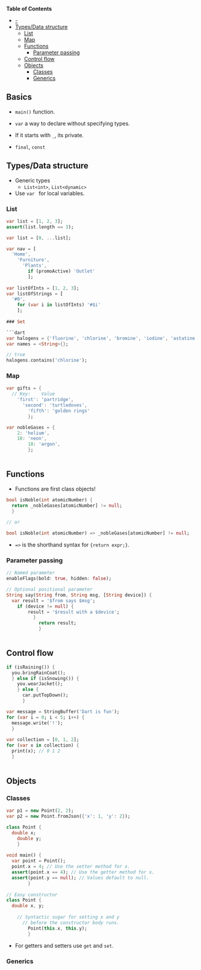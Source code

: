 <!-- markdown-toc start - Don't edit this section. Run M-x markdown-toc-refresh-toc -->
**Table of Contents**

- [-](#-)
- [Types/Data structure](#typesdata-structure)
    - [List](#list)
    - [Map](#map)
    - [Functions](#functions)
        - [Parameter passing](#parameter-passing)
    - [Control flow](#control-flow)
    - [Objects](#objects)
        - [Classes](#classes)
        - [Generics](#generics)

<!-- markdown-toc end -->

## Basics

- `main()` function.
- `var` a way to declare without specifying types.
- If it starts with `_`, its private.

- `final`, `const`

## Types/Data structure

- Generic types
  - `List<int>`, `List<dynamic>`
- Use `var ` for local variables.

### List

```dart
var list = [1, 2, 3];
assert(list.length == 3);

var list = [0, ...list];

var nav = [
  'Home',
    'Furniture',
	  'Plants',
	    if (promoActive) 'Outlet'
		];
		
var listOfInts = [1, 2, 3];
var listOfStrings = [
  '#0',
    for (var i in listOfInts) '#$i'
	];
	
### Set

```dart
var halogens = {'fluorine', 'chlorine', 'bromine', 'iodine', 'astatine'};
var names = <String>{};

// true
halogens.contains('chlorine');
```

### Map

```dart
var gifts = {
  // Key:    Value
    'first': 'partridge',
	  'second': 'turtledoves',
	    'fifth': 'golden rings'
		};

var nobleGases = {
	2: 'helium',
	10: 'neon',
		18: 'argon',
		};
			  
```

## Functions

- Functions are first class objects!

```dart
bool isNoble(int atomicNumber) {
  return _nobleGases[atomicNumber] != null;
  }
  
// or

bool isNoble(int atomicNumber) => _nobleGases[atomicNumber] != null;

```

- `=>` is the shorthand syntax for `{return expr;}`.

### Parameter passing

```dart
// Named parameter
enableFlags(bold: true, hidden: false);

// Optional positional parameter
String say(String from, String msg, [String device]) {
  var result = '$from says $msg';
    if (device != null) {
	    result = '$result with a $device';
		  }
		    return result;
			}
			
```

## Control flow

```dart
if (isRaining()) {
  you.bringRainCoat();
  } else if (isSnowing()) {
    you.wearJacket();
	} else {
	  car.putTopDown();
	  }

var message = StringBuffer('Dart is fun');
for (var i = 0; i < 5; i++) {
  message.write('!');
  }
  
var collection = [0, 1, 2];
for (var x in collection) {
  print(x); // 0 1 2
  }
  
```

## Objects

### Classes

```dart
var p1 = new Point(2, 2);
var p2 = new Point.fromJson({'x': 1, 'y': 2});

class Point {
  double x;
    double y;
	}
	
void main() {
  var point = Point();
  point.x = 4; // Use the setter method for x.
  assert(point.x == 4); // Use the getter method for x.
  assert(point.y == null); // Values default to null.
		}
		
// Easy constructor
class Point {
  double x, y;
  
    // Syntactic sugar for setting x and y
	  // before the constructor body runs.
	    Point(this.x, this.y);
		}
```

- For getters and setters use `get` and `set`.

### Generics

